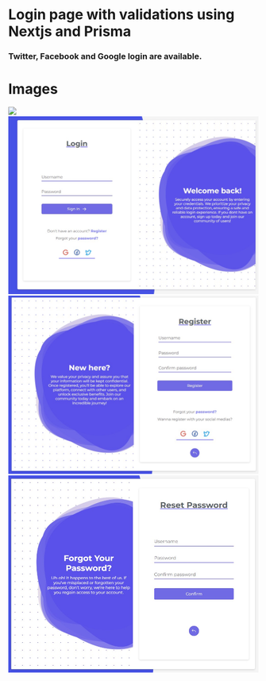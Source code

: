# Login page with validations using Nextjs and Prisma

### Twitter, Facebook and Google login are available.

# Images

<img src="./src/public/Login.gif">
<img src="./src/public/img1.jpg">
<img src="./src/public/img2.jpg">
<img src="./src/public/img3.jpg">
